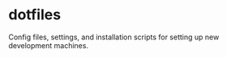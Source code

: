 # dotfiles

Config files, settings, and installation scripts for setting up new development machines.
